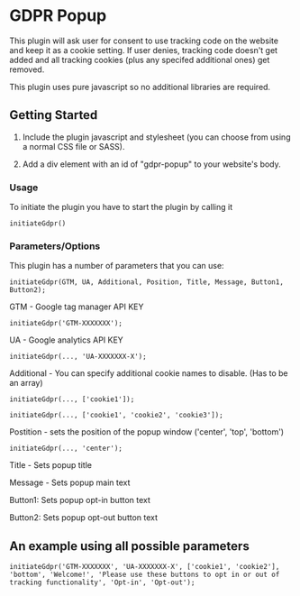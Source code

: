# GDPR Popup

This plugin will ask user for consent to use tracking code on the website and keep it as a cookie setting. If user denies, tracking code doesn't get added and all tracking cookies (plus any specifed additional ones) get removed.

This plugin uses pure javascript so no additional libraries are required.

## Getting Started

1. Include the plugin javascript and stylesheet (you can choose from using a normal CSS file or SASS).

2. Add a div element with an id of "gdpr-popup" to your website's body.


### Usage

To initiate the plugin you have to start the plugin by calling it

```
initiateGdpr()
```


### Parameters/Options

This plugin has a number of parameters that you can use:

```
initiateGdpr(GTM, UA, Additional, Position, Title, Message, Button1, Button2);
```



GTM - Google tag manager API KEY

```
initiateGdpr('GTM-XXXXXXX');
```



UA - Google analytics API KEY

```
initiateGdpr(..., 'UA-XXXXXXX-X');
```



Additional - You can specify additional cookie names to disable. (Has to be an array)

```
initiateGdpr(..., ['cookie1']);
```

```
initiateGdpr(..., ['cookie1', 'cookie2', 'cookie3']);
```



Postition - sets the position of the popup window ('center', 'top', 'bottom')

```
initiateGdpr(..., 'center');
```



Title - Sets popup title
		
Message - Sets popup main text

Button1: Sets popup opt-in button text

Button2: Sets popup opt-out button text


## An example using all possible parameters

```
initiateGdpr('GTM-XXXXXXX', 'UA-XXXXXXX-X', ['cookie1', 'cookie2'], 'bottom', 'Welcome!', 'Please use these buttons to opt in or out of tracking functionality', 'Opt-in', 'Opt-out');
```
